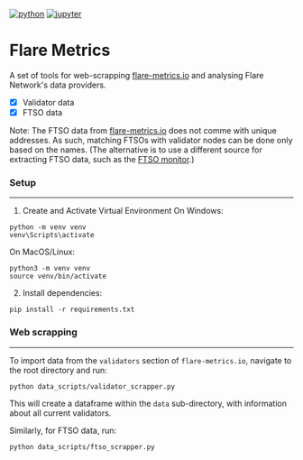 [![python](https://img.shields.io/badge/Python-3.11-3776AB.svg?style=flat&logo=python&logoColor=white)](https://www.python.org) [![jupyter](https://img.shields.io/badge/Jupyter-Lab-F37626.svg?style=flat&logo=Jupyter)](https://jupyterlab.readthedocs.io/en/stable)


# Flare Metrics

A set of tools for web-scrapping [flare-metrics.io](flare-metrics.io) and analysing Flare Network's data providers.

- [x] Validator data
- [x] FTSO data

Note: The FTSO data from [flare-metrics.io](flare-metrics.io) does not comme with unique addresses. As such, matching FTSOs with validator nodes can be done only based on the names. (The alternative is to use a different source for extracting FTSO data, such as the [FTSO monitor](https://flare-ftso-monitor.flare.network/data-providers).)

### Setup
----------------------------

1. Create and Activate Virtual Environment
On Windows:

```
python -m venv venv
venv\Scripts\activate
```

On MacOS/Linux:
```
python3 -m venv venv
source venv/bin/activate
```

2. Install dependencies:
```
pip install -r requirements.txt
```


### Web scrapping
----------------------------

To import data from the `validators` section of `flare-metrics.io`, navigate to the root directory and run:
```
python data_scripts/validator_scrapper.py
```

This will create a dataframe within the `data` sub-directory, with information about all current validators. 

Similarly, for FTSO data, run:
```
python data_scripts/ftso_scrapper.py
```



